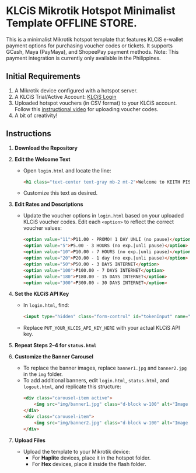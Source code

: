 # KLCiS Mikrotik Hotspot Minimalist Template OFFLINE STORE.

This is a minimalist Mikrotik hotspot template that features KLCiS e-wallet payment options for purchasing voucher codes or tickets. It supports GCash, Maya (PayMaya), and ShopeePay payment methods. Note: This payment integration is currently only available in the Philippines.

## Initial Requirements
1. A Mikrotik device configured with a hotspot server.
2. A KLCiS Trial/Active Account: [KLCiS Login](https://s2.klinternetservices.com/login)
3. Uploaded hotspot vouchers (in CSV format) to your KLCiS account. Follow this [instructional video](https://youtu.be/hSRZx8t6jJE?t=165) for uploading voucher codes.
4. A bit of creativity!

## Instructions
1. **Download the Repository**

2. **Edit the Welcome Text**
   - Open `login.html` and locate the line:
     ```html
     <h1 class="text-center text-gray mb-2 mt-2">Welcome to KEITH PISOWIFI!</h1>
     ```
   - Customize this text as desired.

3. **Edit Rates and Descriptions**
   - Update the voucher options in `login.html` based on your uploaded KLCiS voucher codes. Edit each `<option>` to reflect the correct voucher values:
     ```html
     <option value="11">₱11.00 - PROMO! 1 DAY UNLI (no pause)</option>
     <option value="5">₱5.00 - 3 HOURS (no exp.|unli pause)</option>
     <option value="10">₱10.00 - 7 HOURS (no exp.|unli pause)</option>
     <option value="20">₱20.00 - 1 day (no exp.|unli pause)</option>
     <option value="50">₱50.00 - 3 DAYS INTERNET</option>
     <option value="100">₱100.00 - 7 DAYS INTERNET</option>
     <option value="180">₱180.00 - 15 DAYS INTERNET</option>
     <option value="300">₱300.00 - 30 DAYS INTERNET</option>
     ```

4. **Set the KLCiS API Key**
   - In `login.html`, find:
     ```html
     <input type="hidden" class="form-control" id="tokenInput" name="token" value="PUT_YOUR_KLCIS_API_KEY_HERE">
     ```
   - Replace `PUT_YOUR_KLCIS_API_KEY_HERE` with your actual KLCiS API key.

5. **Repeat Steps 2–4 for `status.html`**

6. **Customize the Banner Carousel**
   - To replace the banner images, replace `banner1.jpg` and `banner2.jpg` in the `img` folder. 
   - To add additional banners, edit `login.html`, `status.html`, and `logout.html`, and replicate this structure:
     ```html
     <div class="carousel-item active">
         <img src="img/banner1.jpg" class="d-block w-100" alt="Image 1" style="border-radius: 10px; height: auto;">
     </div>
     <div class="carousel-item">
         <img src="img/banner2.jpg" class="d-block w-100" alt="Image 2" style="border-radius: 10px; height: auto;">
     </div>
     ```

7. **Upload Files**
   - Upload the template to your Mikrotik device:
     - For **Haplite** devices, place it in the hotspot folder.
     - For **Hex** devices, place it inside the flash folder.